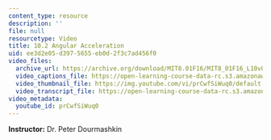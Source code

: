 ```yaml
---
content_type: resource
description: ''
file: null
resourcetype: Video
title: 10.2 Angular Acceleration
uid: ee3d2e05-d397-5655-eb0d-2f3c7ad456f0
video_files:
  archive_url: https://archive.org/download/MIT8.01F16/MIT8_01F16_L10v02_360p.mp4
  video_captions_file: https://open-learning-course-data-rc.s3.amazonaws.com/8-01sc-classical-mechanics-fall-2016/93a79d957170563b9ade9ac7dbdf2209_prCwfSiWuq0.vtt
  video_thumbnail_file: https://img.youtube.com/vi/prCwfSiWuq0/default.jpg
  video_transcript_file: https://open-learning-course-data-rc.s3.amazonaws.com/8-01sc-classical-mechanics-fall-2016/5eb9adeee43f9025d6ce5a4b0a51d574_prCwfSiWuq0.pdf
video_metadata:
  youtube_id: prCwfSiWuq0
---
```


**Instructor:** Dr. Peter Dourmashkin
